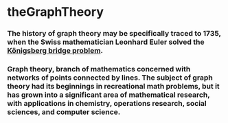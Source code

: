 # theGraphTheory

### The history of graph theory may be specifically traced to 1735, when the Swiss mathematician Leonhard Euler solved the [Königsberg bridge problem](https://www.britannica.com/science/Konigsberg-bridge-problem#:~:text=K%C3%B6nigsberg%20bridge%20problem%2C%20a%20recreational,as%20topology%20and%20graph%20theory.).

### Graph theory, branch of mathematics concerned with networks of points connected by lines. The subject of graph theory had its beginnings in recreational math problems, but it has grown into a significant area of mathematical research, with applications in chemistry, operations research, social sciences, and computer science.
